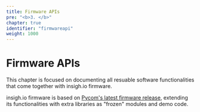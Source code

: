 ```yaml
---
title: Firmware APIs
pre: "<b>3. </b>"
chapter: true
identifier: "firmwareapi"
weight: 1000
---
```


# Firmware APIs

This chapter is focused on documenting all resuable software functionalities that come together with insigh.io firmware.

insigh.io firmware is based on [Pycom's latest firmware release](https://github.com/pycom/pycom-micropython-sigfox/releases/tag/v1.20.2.r4), extending its functionalities with extra libraries as "frozen" modules and demo code.
